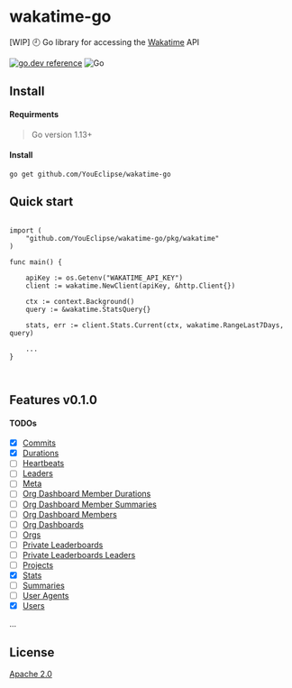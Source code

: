 # wakatime-go

[WIP] 🕘 Go library for accessing the [Wakatime](https://wakatime.com/developers#introduction) API

[![go.dev reference](https://img.shields.io/badge/go.dev-reference-007d9c?logo=go&logoColor=white&style=flat-square)](https://pkg.go.dev/github.com/YouEclipse/wakatime-go/pkg) ![Go](https://github.com/YouEclipse/wakatime-go/workflows/Go/badge.svg)

## Install

#### Requirments

> Go version 1.13+

#### Install

```
go get github.com/YouEclipse/wakatime-go
```

## Quick start

```golang

import (
	"github.com/YouEclipse/wakatime-go/pkg/wakatime"
)

func main() {

	apiKey := os.Getenv("WAKATIME_API_KEY")
	client := wakatime.NewClient(apiKey, &http.Client{})

	ctx := context.Background()
	query := &wakatime.StatsQuery{}

	stats, err := client.Stats.Current(ctx, wakatime.RangeLast7Days, query)

    ...
}



```

## Features v0.1.0

#### TODOs

- [x] [Commits](https://wakatime.com/developers#commits)
- [x] [Durations](https://wakatime.com/developers#durations)
- [ ] [Heartbeats](https://wakatime.com/developers#heartbeats)
- [ ] [Leaders](https://wakatime.com/developers#leaders)
- [ ] [Meta](https://wakatime.com/developers#meta)
- [ ] [Org Dashboard Member Durations](https://wakatime.com/developers#org_dashboard_member_durations)
- [ ] [Org Dashboard Member Summaries](https://wakatime.com/developers#org_dashboard_member_summaries)
- [ ] [Org Dashboard Members](https://wakatime.com/developers#org_dashboard_members)
- [ ] [Org Dashboards](https://wakatime.com/developers#org_dashboards)
- [ ] [Orgs](https://wakatime.com/developers#orgs)
- [ ] [Private Leaderboards](https://wakatime.com/developers#private_leaderboards)
- [ ] [Private Leaderboards Leaders](https://wakatime.com/developers#private_leaderboards_leaders)
- [ ] [Projects](https://wakatime.com/developers#projects)
- [x] [Stats](https://wakatime.com/developers#stats)
- [ ] [Summaries](https://wakatime.com/developers#summaries)
- [ ] [User Agents](https://wakatime.com/developers#user_agents)
- [x] [Users](https://wakatime.com/developers#users)

...

## License

[Apache 2.0](./LICENSE)
